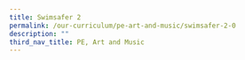 ```yaml
---
title: Swimsafer 2
permalink: /our-curriculum/pe-art-and-music/swimsafer-2-0
description: ""
third_nav_title: PE, Art and Music
---
```

